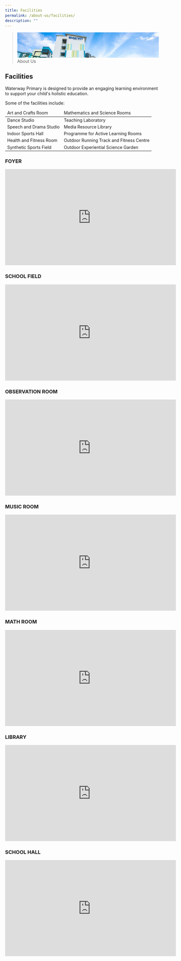 ```yaml
---
title: Facilities
permalink: /about-us/facilities/
description: ""
---
```

> ![](/images/Images/about-us_02.jpg)
> About Us


## Facilities

Waterway Primary is designed to provide an engaging learning environment to support your child's holistic education.  

Some of the facilities include:

<table>
<thead>
  <tr>
    <td>Art and Crafts Room</td>
    <td>Mathematics and Science Rooms</td>
  </tr>
</thead>
<tbody>
  <tr>
    <td>Dance Studio</td>
    <td>Teaching Laboratory</td>
  </tr>
  <tr>
    <td>Speech and Drama Studio</td>
    <td>Media Resource Library</td>
  </tr>
  <tr>
    <td>Indoor Sports Hall</td>
    <td>Programme for Active Learning Rooms</td>
  </tr>
  <tr>
    <td>Health and Fitness Room</td>
    <td>Outdoor Running Track and Fitness Centre</td>
  </tr>
  <tr>
    <td>Synthetic Sports Field</td>
    <td>Outdoor Experiential Science Garden</td>
  </tr>
</tbody>
</table>


### FOYER

<iframe width="560" height="315" src="https://www.youtube.com/embed/a0HTVM632xg" title="Students introduce School Facilities (School Foyer)" frameborder="0" allow="accelerometer; autoplay; clipboard-write; encrypted-media; gyroscope; picture-in-picture" allowfullscreen></iframe>

### SCHOOL FIELD

<iframe width="560" height="315" src="https://www.youtube.com/embed/HzfdFCVAQaA" title="Students introduce School Facilities (School Field)" frameborder="0" allow="accelerometer; autoplay; clipboard-write; encrypted-media; gyroscope; picture-in-picture" allowfullscreen></iframe>

### OBSERVATION ROOM

<iframe width="560" height="315" src="https://www.youtube.com/embed/ufYhNSB-Olw" title="Students introduce School Facilities (Observation Room)" frameborder="0" allow="accelerometer; autoplay; clipboard-write; encrypted-media; gyroscope; picture-in-picture" allowfullscreen></iframe>

### MUSIC ROOM

<iframe width="560" height="315" src="https://www.youtube.com/embed/hXup3mGV__g" title="Students introduce School Facilities (Music Room)" frameborder="0" allow="accelerometer; autoplay; clipboard-write; encrypted-media; gyroscope; picture-in-picture" allowfullscreen></iframe>

### MATH ROOM

<iframe width="560" height="315" src="https://www.youtube.com/embed/rWXpHkHCMCc" title="Students introduce School Facilities (Maths Room)" frameborder="0" allow="accelerometer; autoplay; clipboard-write; encrypted-media; gyroscope; picture-in-picture" allowfullscreen></iframe>

### LIBRARY

<iframe width="560" height="315" src="https://www.youtube.com/embed/igd-8LjQl3s" title="Students introduce School Facilities (Library)" frameborder="0" allow="accelerometer; autoplay; clipboard-write; encrypted-media; gyroscope; picture-in-picture" allowfullscreen></iframe>

### SCHOOL HALL

<iframe width="560" height="315" src="https://www.youtube.com/embed/YRXjJ8GCudw" title="Students introduce School Facilities (School Hall)" frameborder="0" allow="accelerometer; autoplay; clipboard-write; encrypted-media; gyroscope; picture-in-picture" allowfullscreen></iframe>